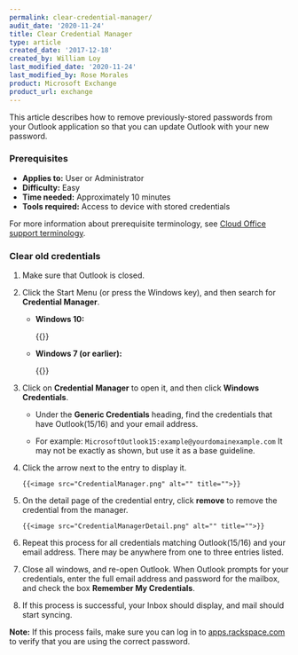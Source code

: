 ```yaml
---
permalink: clear-credential-manager/
audit_date: '2020-11-24'
title: Clear Credential Manager
type: article
created_date: '2017-12-18'
created_by: William Loy
last_modified_date: '2020-11-24'
last_modified_by: Rose Morales
product: Microsoft Exchange
product_url: exchange
---
```


This article describes how to remove previously-stored passwords from your Outlook application so that you can update Outlook with your new password.

### Prerequisites

- **Applies to:** User or Administrator
- **Difficulty:** Easy
- **Time needed:** Approximately 10 minutes
- **Tools required:** Access to device with stored credentials

For more information about prerequisite terminology, see [Cloud Office support terminology](/support/how-to/cloud-office-support-terminology).

### Clear old credentials

1. Make sure that Outlook is closed.

2. Click the Start Menu (or press the Windows key), and then search for **Credential Manager**.

    - **Windows 10:**

       {{<image src="win10_start_menu.png" alt="" title="">}}

    - **Windows 7 (or earlier):**

       {{<image src="win7_start_menu.png" alt="" title="">}}

3. Click on **Credential Manager** to open it, and then click **Windows Credentials**.

    - Under the **Generic Credentials** heading, find the credentials that have Outlook(15/16) and your email address.

    - For example: `MicrosoftOutlook15:example@yourdomainexample.com`
      It may not be exactly as shown, but use it as a base guideline.

4. Click the arrow next to the entry to display it.

       {{<image src="CredentialManager.png" alt="" title="">}}

5. On the detail page of the credential entry, click **remove** to remove the credential from the manager.

       {{<image src="CredentialManagerDetail.png" alt="" title="">}}

6. Repeat this process for all credentials matching Outlook(15/16) and your email address. There may be anywhere from one to three entries listed.

7. Close all windows, and re-open Outlook. When Outlook prompts for your credentials, enter the full email address and password for the mailbox, and check the box **Remember My Credentials**.

8. If this process is successful, your Inbox should display, and mail should start syncing.

**Note:** If this process fails, make sure you can log in to [apps.rackspace.com](https://apps.rackspace.com/index.php) to verify that you are using the correct password.
